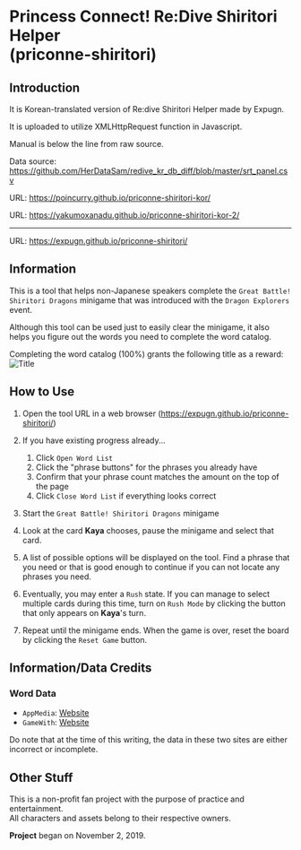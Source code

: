 # Princess Connect! Re:Dive Shiritori Helper<br>(priconne-shiritori)

## Introduction
It is Korean-translated version of Re:dive Shiritori Helper made by Expugn.

It is uploaded to utilize XMLHttpRequest function in Javascript.

Manual is below the line from raw source.

Data source: <https://github.com/HerDataSam/redive_kr_db_diff/blob/master/srt_panel.csv>

URL: <https://poincurry.github.io/priconne-shiritori-kor/>

URL: <https://yakumoxanadu.github.io/priconne-shiritori-kor-2/>

-------------------------------------------------------------------------------------------------------------------------------

URL: <https://expugn.github.io/priconne-shiritori/>

## Information
This is a tool that helps non-Japanese speakers complete the 
`Great Battle! Shiritori Dragons` minigame that was introduced with the 
`Dragon Explorers` event.

Although this tool can be used just to easily clear the minigame, it 
also helps you figure out the words you need to complete the word catalog.

Completing the word catalog (100%) grants the following title as a reward:<br>
![Title](https://raw.githubusercontent.com/Expugn/priconne-shiritori/master/images/webpage/icon_emblem_11001041.png)

## How to Use
1. Open the tool URL in a web browser (<https://expugn.github.io/priconne-shiritori/>)
2. If you have existing progress already...

    1. Click `Open Word List`
    2. Click the "phrase buttons" for the phrases you already have
    3. Confirm that your phrase count matches the amount on the top of the page
    4. Click `Close Word List` if everything looks correct
      
3. Start the `Great Battle! Shiritori Dragons` minigame
4. Look at the card **Kaya** chooses, pause the minigame and select that card.
5. A list of possible options will be displayed on the tool. Find a phrase 
that you need or that is good enough to continue if you can not locate any phrases you need.
6. Eventually, you may enter a `Rush` state. If you can manage to select multiple cards during this time, 
turn on `Rush Mode` by clicking the button that only appears on **Kaya**'s turn.
7. Repeat until the minigame ends. When the game is over, reset the board by clicking the `Reset Game` button.

## Information/Data Credits
### Word Data
- `AppMedia`: [Website](https://appmedia.jp/priconne-redive)<br>
- `GameWith`: [Website](https://gamewith.jp/pricone-re/)

Do note that at the time of this writing, the data in these two sites are either incorrect or incomplete.

## Other Stuff
This is a non-profit fan project with the purpose of practice and entertainment.<br>
All characters and assets belong to their respective owners.

**Project** began on November 2, 2019.
